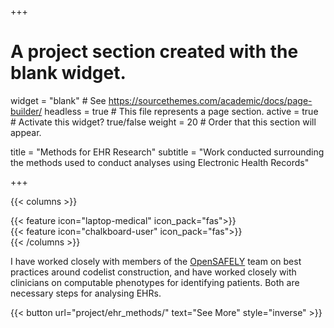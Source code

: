 +++
# A project section created with the blank widget.
widget = "blank"  # See https://sourcethemes.com/academic/docs/page-builder/
headless = true  # This file represents a page section.
active = true # Activate this widget? true/false
weight = 20  # Order that this section will appear.

title = "Methods for EHR Research"
subtitle = "Work conducted surrounding the methods used to conduct analyses using Electronic Health Records"

+++

{{< columns >}}
<div class="col-md-4">
</div>
<div class="col-md-4">
    {{< feature icon="laptop-medical" icon_pack="fas">}}
</div>
<div class="col-md-4">
    {{< feature icon="chalkboard-user" icon_pack="fas">}}
</div>
<div class="col-md-4">
</div>
{{< /columns >}}

I have worked closely with members of the [OpenSAFELY](https://www.opensafely.org/) team on best practices around codelist construction, and have worked closely with clinicians on computable phenotypes for identifying patients. Both are necessary steps for analysing EHRs.

{{< button url="project/ehr_methods/" text="See More" style="inverse" >}}